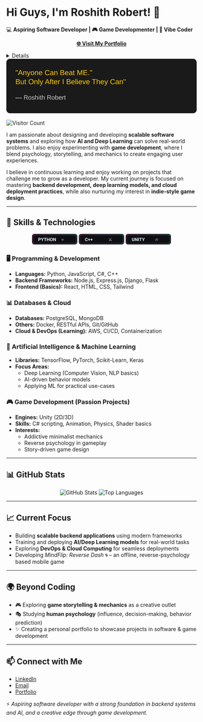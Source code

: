 # Hi Guys, I'm Roshith Robert! 👋  

💻 **Aspiring Software Developer | 🎮 Game Developmenter | 🤖 Vibe Coder**  
<p align="center">
  <a href="https://roshcr6.github.io"><b>🌐 Visit My Portfolio</b></a>
</p>
<details>
  <img src="https://raw.githubusercontent.com/roshcr6/roshcr6/main/Quote2.svg" width="900" alt="Not Today"/>
</details>
  <img src="https://raw.githubusercontent.com/roshcr6/roshcr6/main/Quote.svg" width="900" alt="Not Today"/>

  ![Visitor Count](https://komarev.com/ghpvc/?username=roshcr6&color=ff4dcc&style=for-the-badge&label=Profile+Hits)

I am passionate about designing and developing **scalable software systems** and exploring how **AI and Deep Learning** can solve real-world problems. I also enjoy experimenting with **game development**, where I blend psychology, storytelling, and mechanics to create engaging user experiences.  

I believe in continuous learning and enjoy working on projects that challenge me to grow as a developer. My current journey is focused on mastering **backend development, deep learning models, and cloud deployment practices**, while also nurturing my interest in **indie-style game design**.  

---

## 🔧 Skills & Technologies  
<p align="center">
  <img src="https://raw.githubusercontent.com/roshcr6/roshcr6/main/neon-badge-python.svg" height="28" alt="python"/>
  <img src="https://raw.githubusercontent.com/roshcr6/roshcr6/main/neon-badge-cpp.svg" height="28" alt="cpp"/>
  <img src="https://raw.githubusercontent.com/roshcr6/roshcr6/main/neon-badge-unity.svg" height="28" alt="unity"/>
</p>


### 🖥️ Programming & Development  
- **Languages:** Python, JavaScript, C#, C++  
- **Backend Frameworks:** Node.js, Express.js, Django, Flask  
- **Frontend (Basics):** React, HTML, CSS, Tailwind  

### 📊 Databases & Cloud  
- **Databases:** PostgreSQL, MongoDB  
- **Others:** Docker, RESTful APIs, Git/GitHub  
- **Cloud & DevOps (Learning):** AWS, CI/CD, Containerization  

### 🤖 Artificial Intelligence & Machine Learning  
- **Libraries:** TensorFlow, PyTorch, Scikit-Learn, Keras  
- **Focus Areas:**  
  - Deep Learning (Computer Vision, NLP basics)  
  - AI-driven behavior models  
  - Applying ML for practical use-cases  

### 🎮 Game Development (Passion Projects)  
- **Engines:** Unity (2D/3D)  
- **Skills:** C# scripting, Animation, Physics, Shader basics  
- **Interests:**  
  - Addictive minimalist mechanics  
  - Reverse psychology in gameplay  
  - Story-driven game design
    
---

## 📊 GitHub Stats  
<p align="center">
  <img src="https://github-readme-stats.vercel.app/api?username=roshcr6&show_icons=true&theme=tokyonight" alt="GitHub Stats" />
  <img src="https://github-readme-stats.vercel.app/api/top-langs/?username=roshcr6&layout=compact&theme=tokyonight" alt="Top Languages" />
</p>  

---

## 📈 Current Focus  
- Building **scalable backend applications** using modern frameworks  
- Training and deploying **AI/Deep Learning models** for real-world tasks  
- Exploring **DevOps & Cloud Computing** for seamless deployments  
- Developing *MindFlip: Reverse Dash* 🌀 – an offline, reverse-psychology based mobile game  

---
## 🌍 Beyond Coding  
- 🎮 Exploring **game storytelling & mechanics** as a creative outlet  
- 🎭 Studying **human psychology** (influence, decision-making, behavior prediction)  
- ✨ Creating a personal portfolio to showcase projects in software & game development  

---


## 📫 Connect with Me  
- [LinkedIn](https://www.linkedin.com/in/roshith-robert)  
- [Email](#)  
- [Portfolio](roshcr6.github.io)  

⚡ *Aspiring software developer with a strong foundation in backend systems and AI, and a creative edge through game development.*  
